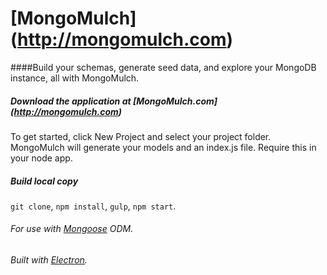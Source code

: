 # [MongoMulch] (http://mongomulch.com)
####Build your schemas, generate seed data, and explore your MongoDB instance, all with MongoMulch.

##### Download the application at [MongoMulch.com] (http://mongomulch.com)
To get started, click New Project and select your project folder. MongoMulch will generate your models and an index.js file. Require this in your node app.

##### Build local copy
```git clone```, ```npm install```, ```gulp```, ```npm start```.

###### For use with [Mongoose](http://mongoosejs.com/) ODM.
###### Built with [Electron](http://electron.atom.io/docs/latest).
